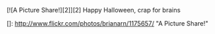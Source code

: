 [![A Picture Share!][2]][2] 
Happy Halloween, crap for brains

 []: http://www.flickr.com/photos/brianarn/1175657/ "A Picture Share!"